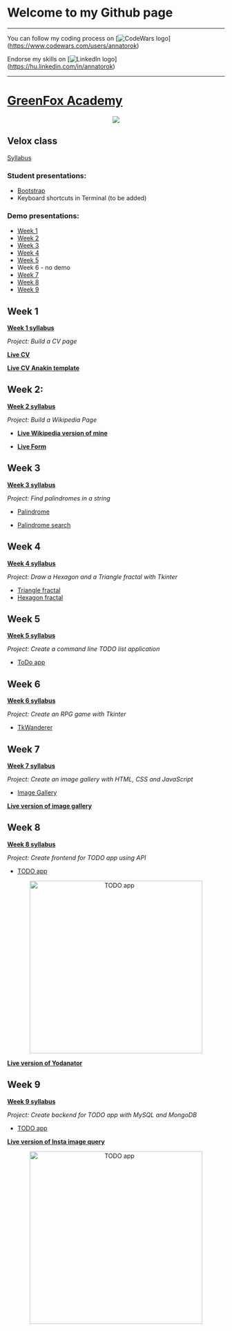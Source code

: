 # Welcome to my Github page

---
You can follow my coding process on [![CodeWars logo](http://i67.tinypic.com/v7ql5i.jpg "CodeWars")] (https://www.codewars.com/users/annatorok)

Endorse my skills on [![LinkedIn logo](http://i67.tinypic.com/2j43mus.jpg "LinkedIn")] (https://hu.linkedin.com/in/annatorok)

---

# [GreenFox Academy](http://www.greenfoxacademy.com/)
<p align="center">
  <img src="https://tinyurl.com/hgzse3j">
</p>

## Velox class

[Syllabus](https://github.com/annatorok/velox-syllabus)

### Student presentations:

* [Bootstrap](https://docs.google.com/presentation/d/1cIYpeGurBUYWn09yeMmbTvgYKpigAEptOLc8BqAVxoo/edit?usp=sharing)
* Keyboard shortcuts in Terminal (to be added)

### Demo presentations:


* [Week 1](https://docs.google.com/presentation/d/1Z_qBSM6jEwkmhrTXw_5ngKXi7iYNOJAbAIMEVC4bsco/edit?usp=sharing)
* [Week 2](https://docs.google.com/presentation/d/1chXanr52N2K1eK_b8ErlkAAk1-F50msNar8YiBEyLk4/edit?usp=sharing)
* [Week 3](https://docs.google.com/presentation/d/1N9F6SlV98U13RViOs2gJ2mghBYxQTT8AZS3ugNCTnaQ/edit?usp=sharing)
* [Week 4](https://docs.google.com/presentation/d/1O8a3FkCNyWuMd9q9O1zCz1zqTn19nOn4Hi1piUrBqy4/edit?usp=sharing)
* [Week 5](https://docs.google.com/presentation/d/1tbA-rMwy28KYGNSLAc_xsTSRG7qp0OnThzMkjNa1AHU/edit?usp=sharing)
* Week 6 - no demo
* [Week 7](https://docs.google.com/presentation/d/1W4HGgpGMjIjjzdYY-5D-pwZOAyBiENLR-_4xbXE2tgE/edit?usp=sharing)
* [Week 8](https://docs.google.com/presentation/d/1CYl0wTP8QnkJR7YVNztqe60s-vbCwpeGLvhD6VziCZw/edit?usp=sharing)
* [Week 9](https://docs.google.com/presentation/d/1UsnaXATKD9L81Hg6nX--xXu-b1ZDlT5emnQDYet-JBw/edit?usp=sharing)


## Week 1

[**Week 1 syllabus**](https://github.com/greenfox-velox/velox-syllabus/tree/master/week-01)

*Project: Build a CV page*

[**Live CV**](http://annatorok.github.io/My-CV/index.html "CV of Anna Török")

[**Live CV Anakin template**](http://annatorok.github.io/Anakin-CV/index.html "CV of Anakin")

## Week 2:

[**Week 2 syllabus**](https://github.com/greenfox-velox/velox-syllabus/tree/master/week-02)  

*Project: Build a Wikipedia Page*

* [**Live Wikipedia version of mine**](http://annatorok.github.io/Wikipedia/index.html)

* [**Live Form**](http://annatorok.github.io/Form/index.html)

## Week 3

[**Week 3 syllabus**](https://github.com/greenfox-velox/velox-syllabus/tree/master/week-03)

*Project: Find palindromes in a string*

* [Palindrome](https://github.com/greenfox-velox/annatorok/blob/master/week-03/day-4/palindrom.py)

* [Palindrome search](https://github.com/greenfox-velox/annatorok/blob/master/week-03/day-4/palindrome2.py)

## Week 4

[**Week 4 syllabus**](https://github.com/greenfox-velox/velox-syllabus/tree/master/week-04)

*Project: Draw a Hexagon and a Triangle fractal with Tkinter*

* [Triangle fractal](https://github.com/greenfox-velox/annatorok/blob/master/week-04/day-5/triangle_fractal.py)
* [Hexagon fractal](https://github.com/greenfox-velox/annatorok/blob/master/week-04/day-5/hexagon_fractal.py)

## Week 5

[**Week 5 syllabus**](https://github.com/greenfox-velox/velox-syllabus/tree/master/week-05)

*Project: Create a command line TODO list application*

* [ToDo app](https://github.com/greenfox-velox/annatorok/tree/master/week-05/day-3/TODO)

## Week 6

[**Week 6 syllabus**](https://github.com/greenfox-velox/velox-syllabus/tree/master/week-06)

*Project: Create an RPG game with Tkinter*

* [TkWanderer](https://github.com/greenfox-velox/annatorok/tree/master/week-06/day-2/new_restructured_RPG)

## Week 7

[**Week 7 syllabus**](https://github.com/greenfox-velox/velox-syllabus/tree/master/week-07)

*Project: Create an image gallery with HTML, CSS and JavaScript*

* [Image Gallery](https://github.com/greenfox-velox/annatorok/tree/master/week-07/day-04)

[**Live version of image gallery**](http://annatorok.github.io/JS-Gallery/index.html)

## Week 8

[**Week 8 syllabus**](https://github.com/greenfox-velox/velox-syllabus/tree/master/week-08)

*Project: Create frontend for TODO app using API*

* [TODO app](https://github.com/greenfox-velox/annatorok/tree/master/week-08/day-4/todo_api)

<p align="center">
  <img src="http://i65.tinypic.com/2ymueyq.png" alt="TODO app" height=400px>
</p>

[**Live version of Yodanator**](http://annatorok.github.io/Yoda/yoda.html)

## Week 9

[**Week 9 syllabus**](https://github.com/greenfox-velox/velox-syllabus/tree/master/week-09)

*Project: Create backend for TODO app with MySQL and MongoDB*

* [TODO app](https://github.com/greenfox-velox/annatorok/tree/master/week-09/day-4)

[**Live version of Insta image query**](http://annatorok.github.io/Insta/index.html)

<p align="center">
  <img src="http://i64.tinypic.com/2gt4rom.png" alt="TODO app" height=400px>
</p>
